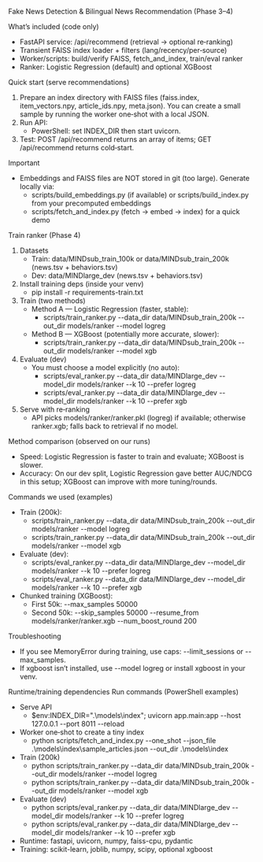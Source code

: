 Fake News Detection & Bilingual News Recommendation (Phase 3–4)

What’s included (code only)
- FastAPI service: /api/recommend (retrieval → optional re‑ranking)
- Transient FAISS index loader + filters (lang/recency/per‑source)
- Worker/scripts: build/verify FAISS, fetch_and_index, train/eval ranker
- Ranker: Logistic Regression (default) and optional XGBoost

Quick start (serve recommendations)
1) Prepare an index directory with FAISS files (faiss.index, item_vectors.npy, article_ids.npy, meta.json). You can create a small sample by running the worker one‑shot with a local JSON.
2) Run API:
	- PowerShell: set INDEX_DIR then start uvicorn.
3) Test: POST /api/recommend returns an array of items; GET /api/recommend returns cold‑start.

Important
- Embeddings and FAISS files are NOT stored in git (too large). Generate locally via:
	- scripts/build_embeddings.py (if available) or scripts/build_index.py from your precomputed embeddings
	- scripts/fetch_and_index.py (fetch → embed → index) for a quick demo

Train ranker (Phase 4)
1) Datasets
	- Train: data/MINDsub_train_100k or data/MINDsub_train_200k (news.tsv + behaviors.tsv)
	- Dev: data/MINDlarge_dev (news.tsv + behaviors.tsv)
2) Install training deps (inside your venv)
	- pip install -r requirements-train.txt
3) Train (two methods)
	 - Method A — Logistic Regression (faster, stable):
		 - scripts/train_ranker.py --data_dir data/MINDsub_train_200k --out_dir models/ranker --model logreg
	 - Method B — XGBoost (potentially more accurate, slower):
		 - scripts/train_ranker.py --data_dir data/MINDsub_train_200k --out_dir models/ranker --model xgb
4) Evaluate (dev)
	- You must choose a model explicitly (no auto):
	  - scripts/eval_ranker.py --data_dir data/MINDlarge_dev --model_dir models/ranker --k 10 --prefer logreg
	  - scripts/eval_ranker.py --data_dir data/MINDlarge_dev --model_dir models/ranker --k 10 --prefer xgb
5) Serve with re‑ranking
	- API picks models/ranker/ranker.pkl (logreg) if available; otherwise ranker.xgb; falls back to retrieval if no model.


Method comparison (observed on our runs)
- Speed: Logistic Regression is faster to train and evaluate; XGBoost is slower.
- Accuracy: On our dev split, Logistic Regression gave better AUC/NDCG in this setup; XGBoost can improve with more tuning/rounds.

Commands we used (examples)
- Train (200k):
	- scripts/train_ranker.py --data_dir data/MINDsub_train_200k --out_dir models/ranker --model logreg
	- scripts/train_ranker.py --data_dir data/MINDsub_train_200k --out_dir models/ranker --model xgb
- Evaluate (dev):
	- scripts/eval_ranker.py --data_dir data/MINDlarge_dev --model_dir models/ranker --k 10 --prefer logreg
	- scripts/eval_ranker.py --data_dir data/MINDlarge_dev --model_dir models/ranker --k 10 --prefer xgb
- Chunked training (XGBoost):
	- First 50k:  --max_samples 50000
	- Second 50k: --skip_samples 50000 --resume_from models/ranker/ranker.xgb --num_boost_round 200

Troubleshooting
- If you see MemoryError during training, use caps: --limit_sessions or --max_samples.
- If xgboost isn’t installed, use --model logreg or install xgboost in your venv.

Runtime/training dependencies
Run commands (PowerShell examples)
- Serve API
	- $env:INDEX_DIR=".\models\index"; uvicorn app.main:app --host 127.0.0.1 --port 8011 --reload
- Worker one‑shot to create a tiny index
	- python scripts/fetch_and_index.py --one_shot --json_file .\models\index\sample_articles.json --out_dir .\models\index
- Train (200k)
	- python scripts/train_ranker.py --data_dir data/MINDsub_train_200k --out_dir models/ranker --model logreg
	- python scripts/train_ranker.py --data_dir data/MINDsub_train_200k --out_dir models/ranker --model xgb
- Evaluate (dev)
	- python scripts/eval_ranker.py --data_dir data/MINDlarge_dev --model_dir models/ranker --k 10 --prefer logreg
	- python scripts/eval_ranker.py --data_dir data/MINDlarge_dev --model_dir models/ranker --k 10 --prefer xgb
- Runtime: fastapi, uvicorn, numpy, faiss-cpu, pydantic
- Training: scikit-learn, joblib, numpy, scipy, optional xgboost

